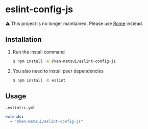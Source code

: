 # eslint-config-js

:warning: This project is no longer maintained. Please use [Rome](https://rome.tools) instead.

## Installation

1. Run the install command
   ```bash
   $ npm install -D @ken-matsui/eslint-config-js
   ```
2. You also need to install peer dependencies
   ```bash
   $ npm install -D eslint
   ```

## Usage

`.eslintrc.yml`

```yaml
extends:
  - "@ken-matsui/eslint-config-js"
```
